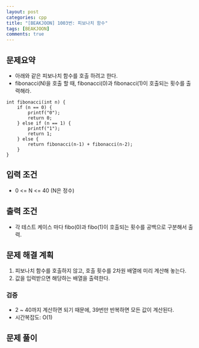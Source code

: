 ```yaml
---
layout: post
categories: cpp
title: "[BEAKJOON] 1003번: 피보나치 함수"
tags: [BEAKJOON]
comments: true
---
```


## 문제요약
- 아래와 같은 피보나치 함수를 호출 하려고 한다.
- fibonacci(N)을 호출 할 때,  fibonacci(0)과 fibonacci(1)이 호출되는 횟수를 출력해라.
```
int fibonacci(int n) {
    if (n == 0) {
        printf("0");
        return 0;
    } else if (n == 1) {
        printf("1");
        return 1;
    } else {
        return fibonacci(n‐1) + fibonacci(n‐2);
    }
}
```

## 입력 조건
- 0 <= N <= 40 (N은 정수)

## 출력 조건
- 각 테스트 케이스 마다 fibo(0)과 fibo(1)이 호출되는 횟수를 공백으로 구분해서 출력.

## 문제 해결 계획
1. 피보나치 함수를 호출하지 않고, 호출 횟수를 2차원 배열에 미리 계산해 놓는다.
2. 값을 입력받으면 해당하는 배열을 출력한다.

### 검증
- 2 ~ 40까지 계산하면 되기 때문에, 39번만 반복하면 모든 값이 계산된다.
- 시간복잡도: O(1)

## 문제 풀이
<script src="https://gist.github.com/Junhyeon2/4d9a044a335aaa294189236c376870e5.js"></script>
